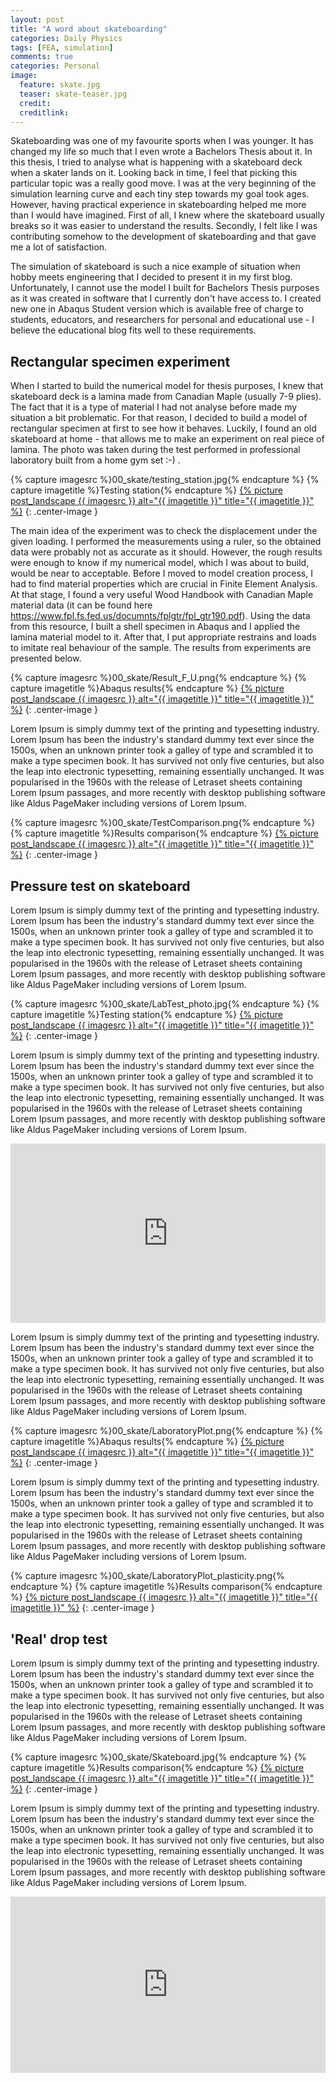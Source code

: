 ```yaml
---
layout: post
title: "A word about skateboarding"
categories: Daily Physics
tags: [FEA, simulation]
comments: true
categories: Personal
image:
  feature: skate.jpg
  teaser: skate-teaser.jpg
  credit:
  creditlink:
---
```


Skateboarding was one of my favourite sports when I was younger. It has changed my life so much that I even wrote a Bachelors Thesis about it. In this thesis, I tried to analyse what is happening with a skateboard deck when a skater lands on it. Looking back in time, I feel that picking this particular topic was a really good move. I was at the very beginning of the simulation learning curve and each tiny step towards my goal took ages. However, having practical experience in skateboarding helped me more than I would have imagined. First of all, I knew where the skateboard usually breaks so it was easier to understand the results. Secondly, I felt like I was contributing somehow to the development of skateboarding and that gave me a lot of satisfaction.

The simulation of skateboard is such a nice example of situation when hobby meets engineering that I decided to present it in my first blog. Unfortunately, I cannot use the model I built for Bachelors Thesis purposes as it was created in software that I currently don't have access to. I created new one in Abaqus Student version which is available free of charge to students, educators, and researchers for personal and educational use - I believe the educational blog fits well to these requirements.

## Rectangular specimen experiment
When I started to build the numerical model for thesis purposes, I knew that skateboard deck is a lamina made from Canadian Maple (usually 7-9 plies). The fact that it is a type of material I had not analyse before made my situation a bit problematic. For that reason, I decided to build a model of rectangular specimen at first to see how it behaves. Luckily, I found an old skateboard at home - that allows me to make an experiment on real piece of lamina. The photo was taken during the test performed in professional laboratory built from a home gym set :-) .

{% capture imagesrc %}00_skate/testing_station.jpg{% endcapture %}
{% capture imagetitle %}Testing station{% endcapture %}
<a href="{{site.url}}{{site.baseurl}}/assets/images/{{ imagesrc }}">{% picture post_landscape {{ imagesrc }} alt="{{ imagetitle }}" title="{{ imagetitle }}" %}</a>
{: .center-image }

The main idea of the experiment was to check the displacement under the given loading. I performed the measurements using a ruler, so the obtained data were probably not as accurate as it should. However, the rough results were enough to know if my numerical model, which I was about to build, would be near to acceptable.
Before I moved to model creation process, I had to find material properties which are crucial in Finite Element Analysis. At that stage, I found a very useful Wood Handbook with Canadian Maple material data (it can be found here https://www.fpl.fs.fed.us/documnts/fplgtr/fpl_gtr190.pdf). Using the data from this resource, I built a shell specimen in Abaqus and I applied the lamina material model to it. After that, I put appropriate restrains and loads to imitate real behaviour of the sample. The results from experiments are presented below.

{% capture imagesrc %}00_skate/Result_F_U.png{% endcapture %}
{% capture imagetitle %}Abaqus results{% endcapture %}
<a href="{{site.url}}{{site.baseurl}}/assets/images/{{ imagesrc }}">{% picture post_landscape {{ imagesrc }} alt="{{ imagetitle }}" title="{{ imagetitle }}" %}</a>
{: .center-image }

Lorem Ipsum is simply dummy text of the printing and typesetting industry. Lorem Ipsum has been the industry's standard dummy text ever since the 1500s, when an unknown printer took a galley of type and scrambled it to make a type specimen book. It has survived not only five centuries, but also the leap into electronic typesetting, remaining essentially unchanged. It was popularised in the 1960s with the release of Letraset sheets containing Lorem Ipsum passages, and more recently with desktop publishing software like Aldus PageMaker including versions of Lorem Ipsum.

{% capture imagesrc %}00_skate/TestComparison.png{% endcapture %}
{% capture imagetitle %}Results comparison{% endcapture %}
<a href="{{site.url}}{{site.baseurl}}/assets/images/{{ imagesrc }}">{% picture post_landscape {{ imagesrc }} alt="{{ imagetitle }}" title="{{ imagetitle }}" %}</a>
{: .center-image }

## Pressure test on skateboard

Lorem Ipsum is simply dummy text of the printing and typesetting industry. Lorem Ipsum has been the industry's standard dummy text ever since the 1500s, when an unknown printer took a galley of type and scrambled it to make a type specimen book. It has survived not only five centuries, but also the leap into electronic typesetting, remaining essentially unchanged. It was popularised in the 1960s with the release of Letraset sheets containing Lorem Ipsum passages, and more recently with desktop publishing software like Aldus PageMaker including versions of Lorem Ipsum.

{% capture imagesrc %}00_skate/LabTest_photo.jpg{% endcapture %}
{% capture imagetitle %}Testing station{% endcapture %}
<a href="{{site.url}}{{site.baseurl}}/assets/images/{{ imagesrc }}">{% picture post_landscape {{ imagesrc }} alt="{{ imagetitle }}" title="{{ imagetitle }}" %}</a>
{: .center-image }

Lorem Ipsum is simply dummy text of the printing and typesetting industry. Lorem Ipsum has been the industry's standard dummy text ever since the 1500s, when an unknown printer took a galley of type and scrambled it to make a type specimen book. It has survived not only five centuries, but also the leap into electronic typesetting, remaining essentially unchanged. It was popularised in the 1960s with the release of Letraset sheets containing Lorem Ipsum passages, and more recently with desktop publishing software like Aldus PageMaker including versions of Lorem Ipsum.

<div style='position:relative;padding-bottom:57%'><iframe src='https://gfycat.com/ifr/WigglyHardtofindBlackpanther' frameborder='0' scrolling='no' width='100%' height='100%' style='position:absolute;top:0;left:0;' allowfullscreen></iframe></div>

Lorem Ipsum is simply dummy text of the printing and typesetting industry. Lorem Ipsum has been the industry's standard dummy text ever since the 1500s, when an unknown printer took a galley of type and scrambled it to make a type specimen book. It has survived not only five centuries, but also the leap into electronic typesetting, remaining essentially unchanged. It was popularised in the 1960s with the release of Letraset sheets containing Lorem Ipsum passages, and more recently with desktop publishing software like Aldus PageMaker including versions of Lorem Ipsum.

{% capture imagesrc %}00_skate/LaboratoryPlot.png{% endcapture %}
{% capture imagetitle %}Abaqus results{% endcapture %}
<a href="{{site.url}}{{site.baseurl}}/assets/images/{{ imagesrc }}">{% picture post_landscape {{ imagesrc }} alt="{{ imagetitle }}" title="{{ imagetitle }}" %}</a>
{: .center-image }

Lorem Ipsum is simply dummy text of the printing and typesetting industry. Lorem Ipsum has been the industry's standard dummy text ever since the 1500s, when an unknown printer took a galley of type and scrambled it to make a type specimen book. It has survived not only five centuries, but also the leap into electronic typesetting, remaining essentially unchanged. It was popularised in the 1960s with the release of Letraset sheets containing Lorem Ipsum passages, and more recently with desktop publishing software like Aldus PageMaker including versions of Lorem Ipsum.

{% capture imagesrc %}00_skate/LaboratoryPlot_plasticity.png{% endcapture %}
{% capture imagetitle %}Results comparison{% endcapture %}
<a href="{{site.url}}{{site.baseurl}}/assets/images/{{ imagesrc }}">{% picture post_landscape {{ imagesrc }} alt="{{ imagetitle }}" title="{{ imagetitle }}" %}</a>
{: .center-image }

## 'Real' drop test
Lorem Ipsum is simply dummy text of the printing and typesetting industry. Lorem Ipsum has been the industry's standard dummy text ever since the 1500s, when an unknown printer took a galley of type and scrambled it to make a type specimen book. It has survived not only five centuries, but also the leap into electronic typesetting, remaining essentially unchanged. It was popularised in the 1960s with the release of Letraset sheets containing Lorem Ipsum passages, and more recently with desktop publishing software like Aldus PageMaker including versions of Lorem Ipsum.

{% capture imagesrc %}00_skate/Skateboard.jpg{% endcapture %}
{% capture imagetitle %}Results comparison{% endcapture %}
<a href="{{site.url}}{{site.baseurl}}/assets/images/{{ imagesrc }}">{% picture post_landscape {{ imagesrc }} alt="{{ imagetitle }}" title="{{ imagetitle }}" %}</a>
{: .center-image }

Lorem Ipsum is simply dummy text of the printing and typesetting industry. Lorem Ipsum has been the industry's standard dummy text ever since the 1500s, when an unknown printer took a galley of type and scrambled it to make a type specimen book. It has survived not only five centuries, but also the leap into electronic typesetting, remaining essentially unchanged. It was popularised in the 1960s with the release of Letraset sheets containing Lorem Ipsum passages, and more recently with desktop publishing software like Aldus PageMaker including versions of Lorem Ipsum.

<div style='position:relative;padding-bottom:56%'><iframe src='https://gfycat.com/ifr/MiserlyHatefulIndianrockpython' frameborder='0' scrolling='no' width='100%' height='100%' style='position:absolute;top:0;left:0;' allowfullscreen></iframe></div>


